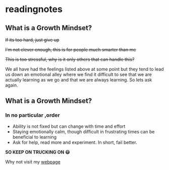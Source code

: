 # readingnotes

## What is a Growth Mindset? ##

~~If its too hard, just give up~~

~~I'm not clever enough, this is for people much smarter than me~~

~~This is too stressful, why is it only others that can handle this?~~

We all have had the feelings listed above at some point but they tend to lead us down an emotional alley where we find it difficult to see that we are actually learning as we go and that we are always learning.  So lets ask again.

## What is a Growth Mindset? ##

### In no particular ,order ###

- Ability is not fixed but can change with time and effort
- Staying emotionally calm, though difficult in frustrating times can be beneficial to learning
- Ask for help, read more and experiment. In short, fail better.

**SO KEEP ON TRUCKING ON 😃**



Why not visit my [webpage](https://github.com/windyshepperhenderson)




